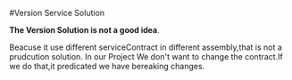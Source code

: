 #Version Service Solution

**The Version Solution is not a good idea**.

Beacuse it use different serviceContract 
in different assembly,that is not a prudcution solution.
In our Project We don't want to change the contract.If we do
that,it predicated we have bereaking changes.